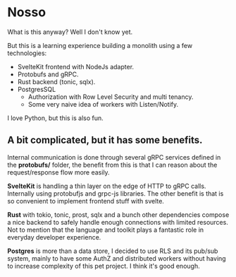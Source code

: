 # Nosso

What is this anyway? Well I don't know yet.

But this is a learning experience building a monolith using a few technologies:

- SvelteKit frontend with NodeJs adapter.
- Protobufs and gRPC.
- Rust backend (tonic, sqlx).
- PostgresSQL
    * Authorization with Row Level Security and multi tenancy.
    * Some very naive idea of workers with Listen/Notify.
    
I love Python, but this is also fun. 

## A bit complicated, but it has some benefits.

Internal communication is done through several gRPC services defined in the **protobufs/** folder, the benefit from this is that
I can reason about the request/response flow more easily.

**SvelteKit** is handling a thin layer on the edge of HTTP to gRPC calls. Internally using protobufjs and grpc-js libraries.
The other benefit is that is so convenient to implement frontend stuff with svelte. 

**Rust** with tokio, tonic, prost, sqlx and a bunch other dependencies compose a nice backend
to safely handle enough connections with limited resources. Not to mention that the language and toolkit plays a 
fantastic role in everyday developer experience.

**Postgres** is more than a data store, I decided to use RLS and its pub/sub system, mainly to have some AuthZ and 
distributed workers without having to increase complexity of this pet project. I think it's good enough.  

